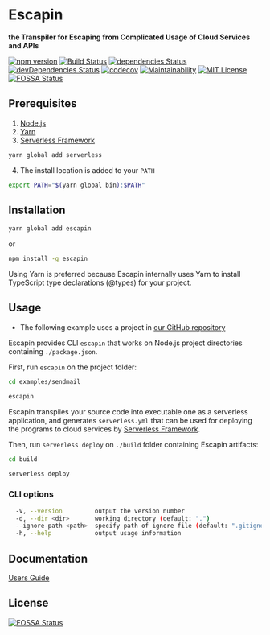 # Escapin

**the Transpiler for Escaping from Complicated Usage of Cloud Services and APIs**

[![npm version](https://badge.fury.io/js/escapin.svg)](https://badge.fury.io/js/escapin)
[![Build Status](https://travis-ci.org/FujitsuLaboratories/escapin.svg?branch=master)](https://travis-ci.org/FujitsuLaboratories/escapin)
[![dependencies Status](https://david-dm.org/FujitsuLaboratories/escapin/status.svg)](https://david-dm.org/FujitsuLaboratories/escapin)
[![devDependencies Status](https://david-dm.org/FujitsuLaboratories/escapin/dev-status.svg)](https://david-dm.org/FujitsuLaboratories/escapin?type=dev)
[![codecov](https://codecov.io/gh/FujitsuLaboratories/escapin/branch/master/graph/badge.svg)](https://codecov.io/gh/FujitsuLaboratories/escapin)
[![Maintainability](https://api.codeclimate.com/v1/badges/8ecf79ac7b2447edf8e0/maintainability)](https://api.codeclimate.com/v1/badges/8ecf79ac7b2447edf8e0/maintainability)
[![MIT License](http://img.shields.io/badge/license-MIT-blue.svg?style=flat)](LICENSE)
[![FOSSA Status](https://app.fossa.io/api/projects/git%2Bgithub.com%2FFujitsuLaboratories%2Fescapin.svg?type=shield)](https://app.fossa.io/projects/git%2Bgithub.com%2FFujitsuLaboratories%2Fescapin?ref=badge_shield)

## Prerequisites

1. [Node.js](https://nodejs.org/)
2. [Yarn](https://yarnpkg.com/)
3. [Serverless Framework](https://serverless.com/)

```sh
yarn global add serverless
```

4. The install location is added to your `PATH`

```sh
export PATH="$(yarn global bin):$PATH"
```

## Installation

```sh
yarn global add escapin
```

or

```sh
npm install -g escapin
```

Using Yarn is preferred because Escapin internally uses Yarn to install TypeScript type declarations (@types) for your project.

## Usage

- The following example uses a project in [our GitHub repository](https://github.com/FujitsuLaboratories/escapin)

Escapin provides CLI `escapin` that works on Node.js project directories containing `./package.json`.

First, run `escapin` on the project folder:

```sh
cd examples/sendmail

escapin
```

Escapin transpiles your source code into executable one as a serverless application, and generates `serverless.yml` that can be used for deploying the programs to cloud services by [Serverless Framework](https://serverless.com/).

Then, run `serverless deploy` on `./build` folder containing Escapin artifacts:

```sh
cd build

serverless deploy
```

### CLI options

```sh
  -V, --version         output the version number
  -d, --dir <dir>       working directory (default: ".")
  --ignore-path <path>  specify path of ignore file (default: ".gitignore")
  -h, --help            output usage information
```

## Documentation

[Users Guide](docs/users_guide.md)

## License

[![FOSSA Status](https://app.fossa.io/api/projects/git%2Bgithub.com%2FFujitsuLaboratories%2Fescapin.svg?type=large)](https://app.fossa.io/projects/git%2Bgithub.com%2FFujitsuLaboratories%2Fescapin?ref=badge_large)
